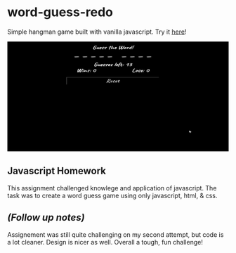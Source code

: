 # word-guess-redo

<p>Simple hangman game built with vanilla javascript. Try it <a href="https://bksaechao.github.io/word-guess-redo/">here</a>!</p>
<img src="assets/images/word-guess.gif" alt="rpsGif" height="250" width="550">

## Javascript Homework

<p>This assignment challenged knowlege and application of javascript. The task was to create a word guess game using only javascript, html, & css.<p>

## _(Follow up notes)_

<p>Assignement was still quite challenging on my second attempt, but code is a lot cleaner. Design is nicer as well. Overall a tough, fun challenge!
